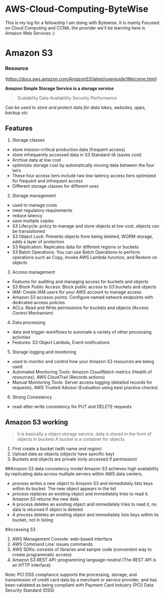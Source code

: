 # AWS-Cloud-Computing-ByteWise
This is my log for a fellowship I am doing with Bytewise. It is mainly Focused on Cloud Computing and CCNA, the provider we'll be learning here is Amazon Web Services  :)

# Amazon S3
### Resource
(https://docs.aws.amazon.com/AmazonS3/latest/userguide/Welcome.html)

**Amazon Simple Storage Service is a storage service**
> Scalability
> Data Availability
> Security
> Performance

*Can be used to store and protect data for data lakes, websites, apps, backup etc* 

## Features
1. Storage classes
- store mission-critical production data (frequent access)
- store infrequently accessed data in S3 Standard-IA (saves cost)
- Archive data at low cost
- optimizes storage cost by automatically moving data between the four teirs
- These four access tiers include two low-latency access tiers optimized for frequent and infrequent access
- Different storage classes for different uses

2. Storage management
- used to manage costs
- meet regulatory requirements
- reduce latency
- save multiple copies 
- S3 Lifecycle: policy to manage and store objects at low cost, objects can be transistioned
- S3 Object Lock: Prevents objects from being deleted, WORM storage, adds a layer of protection
- S3 Replication: Replicates data for different regions or buckets
- S3 Batch Operations: You can use Batch Operations to perform operations such as Copy, Invoke AWS Lambda function, and Restore on objects

3. Access management
- Features for auditing and managing access for buckets and objects
- S3 Block Public Access:  Block public access to S3 buckets and objects
- IAM: Create IAM users for your AWS account to manage access
- Amazon S3 accesss points:  Configure named network endpoints with dedicated access policies
- ACLs: Read and Write permissions for buckets and objects (Access Control Mechanism)

4. Data processing
- data and trigger workflows to automate a variety of other processing activities
- Features: S3 Object Lambda, Event notifications

5. Storage logging and monitoring
- used to monitor and control how your Amazon S3 resources are being used
- Automated Monitoring Tools: Amazon CloudWatch metrics (Health of resources), AWS CloudTrail (Records actions)
- Manual Monitoring Tools: Server access logging (detailed records for requests), AWS Trusted Advisor (Evaluation using best practice checks)

6. Strong Consistency
-  read-after-write consistency for PUT and DELETE requests

## Amazon S3 working
> it is basically a object storage service, data is stored in the form of objects in buckets
> A bucket is a container for objects

1. First create a bucket (with name and region)
2. Upload data as objects (objects have specific key)
3. Buckets and objects are private (only accessed if permission)

##Amazon S3 data consistency model
Amazon S3 achieves high availability by replicating data across multiple servers within AWS data centers,
- process writes a new object to Amazon S3 and immediately lists keys within its bucket. The new object appears in the list
-  process replaces an existing object and immediately tries to read it. Amazon S3 returns the new data
- A process deletes an existing object and immediately tries to read it, no data is returned if object is deleted
- A process deletes an existing object and immediately lists keys within its bucket, not in listing

#Accessing S3
1. AWS Management Console: web-based interface
2. AWS Command Line: issues commands
3. AWS SDKs: consists of libraries and sample code (convenient way to create programmatic access)
4. Amazon S3 REST API: programming language-neutral (The REST API is an HTTP interface)

Note: PCI DSS compliance 
supports the processing, storage, and transmission of credit card data by a merchant or service provider, and has been validated as being compliant with Payment Card Industry (PCI) Data Security Standard (DSS)

